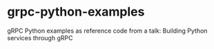 # grpc-python-examples
gRPC Python examples as reference code from a talk: Building Python services through gRPC
